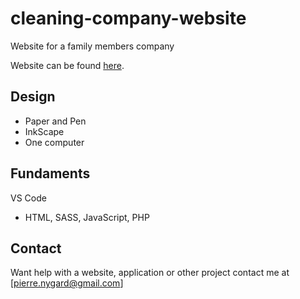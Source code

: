 # cleaning-company-website

Website for a family members company

Website can be found [here](https://www.rentpersonligt.com/).


## Design

* Paper and Pen
* InkScape
* One computer


## Fundaments

VS Code

- HTML, SASS, JavaScript, PHP


## Contact

Want help with a website, application or other project contact me at [pierre.nygard@gmail.com]

